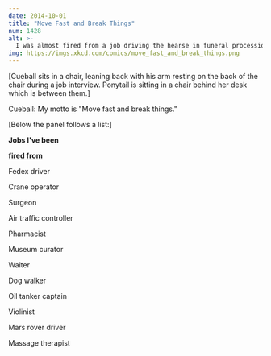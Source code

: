 ```yaml
---
date: 2014-10-01
title: "Move Fast and Break Things"
num: 1428
alt: >-
  I was almost fired from a job driving the hearse in funeral processions, but then the funeral home realized how much business I was creating for them.
img: https://imgs.xkcd.com/comics/move_fast_and_break_things.png
---
```

[Cueball sits in a chair, leaning back with his arm resting on the back of the chair during a job interview. Ponytail is sitting in a chair behind her desk which is between them.]

Cueball: My motto is "Move fast and break things."

[Below the panel follows a list:]

**Jobs I've been**

**<u>fired from</u>**

Fedex driver

Crane operator

Surgeon

Air traffic controller

Pharmacist

Museum curator

Waiter

Dog walker

Oil tanker captain

Violinist

Mars rover driver

Massage therapist